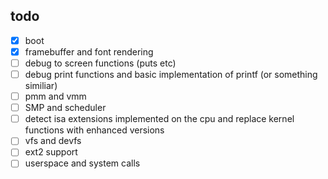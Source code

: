 ## todo
- [X] boot
- [x] framebuffer and font rendering
- [ ] debug to screen functions (puts etc)
- [ ] debug print functions and basic implementation of printf (or something similiar)
- [ ] pmm and vmm
- [ ] SMP and scheduler
- [ ] detect isa extensions implemented on the cpu and replace kernel functions with enhanced versions
- [ ] vfs and devfs
- [ ] ext2 support
- [ ] userspace and system calls